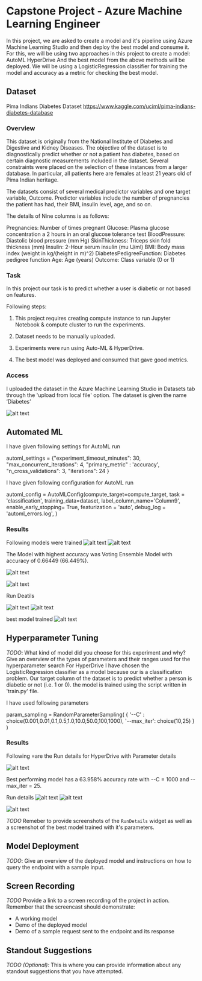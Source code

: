 
# Capstone Project - Azure Machine Learning Engineer

In this project, we are asked to create a model and it's pipeline using Azure Machine Learning Studio and then deploy the best model and consume it. For this, we will be using two approaches in this project to create a model:
AutoML
HyperDrive
And the best model from the above methods will be deployed. 
We will be using a LogisticRegression classifier for training the model and accuracy as a metric for checking the best model.

## Dataset
Pima Indians Diabetes Dataset
https://www.kaggle.com/uciml/pima-indians-diabetes-database

### Overview

This dataset is originally from the National Institute of Diabetes and Digestive and Kidney Diseases. The objective of the dataset is to diagnostically predict whether or not a patient has diabetes, based on certain diagnostic measurements included in the dataset. Several constraints were placed on the selection of these instances from a larger database. In particular, all patients here are females at least 21 years old of Pima Indian heritage.

The datasets consist of several medical predictor variables and one target variable, Outcome. Predictor variables include the number of pregnancies the patient has had, their BMI, insulin level, age, and so on.

The details of Nine columns is as follows:

Pregnancies: Number of times pregnant
Glucose: Plasma glucose concentration a 2 hours in an oral glucose tolerance test
BloodPressure: Diastolic blood pressure (mm Hg)
SkinThickness: Triceps skin fold thickness (mm)
Insulin: 2-Hour serum insulin (mu U/ml)
BMI: Body mass index (weight in kg/(height in m)^2)
DiabetesPedigreeFunction: Diabetes pedigree function
Age: Age (years)
Outcome: Class variable (0 or 1)

### Task
In this project our task is to predict whether a user is diabetic or not based on features.


Following steps:
1. This project requires creating compute instance to run Jupyter Notebook & compute cluster to run the experiments.
 
2. Dataset needs to be manually uploaded.
 
3. Experiments were run using Auto-ML & HyperDrive.
 
4. The best model was deployed and consumed that gave good metrics.


### Access
I uploaded the dataset in the Azure Machine Learning Studio in Datasets tab through the 'upload from local file' option. The dataset is given the name ‘Diabetes’

![alt text](https://github.com/NikitaMahajan19/Capstone---Azure-Machine-Learning-Engineer/blob/master/images/Dataset%20d.JPG)
## Automated ML
I have given following  settings for AutoML run

automl_settings = {"experiment_timeout_minutes": 30,
    "max_concurrent_iterations": 4,
    "primary_metric" : 'accuracy',
    "n_cross_validations": 3,
    "iterations": 24
}


I have given following configuration for AutoML run

automl_config = AutoMLConfig(compute_target=compute_target,
                             task = 'classification',
                             training_data=dataset,
                             label_column_name='Column9',
                             enable_early_stopping= True,
                             featurization = 'auto',
                             debug_log = 'automl_errors.log',
                            )

### Results
Following models were trained 
![alt text](https://github.com/NikitaMahajan19/Capstone---Azure-Machine-Learning-Engineer/blob/master/images/models%20trained%201.JPG)
![alt text](https://github.com/NikitaMahajan19/Capstone---Azure-Machine-Learning-Engineer/blob/master/images/models%20trained2.JPG)

The  Model with highest accuracy was Voting Ensemble Model with accuracy of 0.66449 (66.449%).

![alt text](https://github.com/NikitaMahajan19/Capstone---Azure-Machine-Learning-Engineer/blob/master/images/automl%20model.JPG)

![alt text](https://github.com/NikitaMahajan19/Capstone---Azure-Machine-Learning-Engineer/blob/master/images/accuracy%20of%20automl.png)

Run Deatils

![alt text](https://github.com/NikitaMahajan19/Capstone---Azure-Machine-Learning-Engineer/blob/master/images/run%20details.JPG)
![alt text](https://github.com/NikitaMahajan19/Capstone---Azure-Machine-Learning-Engineer/blob/master/images/run%20details1.JPG)

 best model trained 
 ![alt text](https://github.com/NikitaMahajan19/Capstone---Azure-Machine-Learning-Engineer/blob/master/images/best%20model%20automl.JPG)

## Hyperparameter Tuning
*TODO*: What kind of model did you choose for this experiment and why? Give an overview of the types of parameters and their ranges used for the hyperparameter search
For HyperDrive I have chosen the LogisticRegression classifier as a model because our is a classification problem. Our target column of the dataset is to predict whether a person is diabetic or not (i.e. 1 or 0). the model is trained using the script written in 'train.py' file.

I have used following parameters

param_sampling = RandomParameterSampling(
    {
        '--C' : choice(0.001,0.01,0.1,0.5,1.0,10.0,50.0,100,1000),
        '--max_iter': choice(10,25)
    }
)

### Results
Following =are the Run details for HyperDrive with Parameter details

![alt text](https://github.com/NikitaMahajan19/Capstone---Azure-Machine-Learning-Engineer/blob/master/images/hyperdrive%20run%20f.png)

Best performing model has a 63.958% accuracy rate with --C = 1000 and --max_iter = 25.

Run details 
![alt text](https://github.com/NikitaMahajan19/Capstone---Azure-Machine-Learning-Engineer/blob/master/images/run%20details%20hyper%20f.png)
![alt text](https://github.com/NikitaMahajan19/Capstone---Azure-Machine-Learning-Engineer/blob/master/images/hyper%20graph.png)


![alt text](https://github.com/NikitaMahajan19/Capstone---Azure-Machine-Learning-Engineer/blob/master/images/hyper%20graph%202.png)


*TODO* Remeber to provide screenshots of the `RunDetails` widget as well as a screenshot of the best model trained with it's parameters.

## Model Deployment
*TODO*: Give an overview of the deployed model and instructions on how to query the endpoint with a sample input.

## Screen Recording
*TODO* Provide a link to a screen recording of the project in action. Remember that the screencast should demonstrate:
- A working model
- Demo of the deployed  model
- Demo of a sample request sent to the endpoint and its response

## Standout Suggestions
*TODO (Optional):* This is where you can provide information about any standout suggestions that you have attempted.
